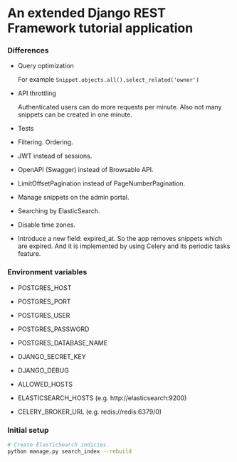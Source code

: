 # An extended Django REST Framework tutorial application

### Differences

- Query optimization

    For example `Snippet.objects.all().select_related('owner')`

- API throttling

    Authenticated users can do more requests per minute.
    Also not many snippets can be created in one minute.

- Tests
- Filtering. Ordering.
- JWT instead of sessions.
- OpenAPI (Swagger) instead of Browsable API.
- LimitOffsetPagination instead of PageNumberPagination.
- Manage snippets on the admin portal.
- Searching by ElasticSearch.
- Disable time zones.
- Introduce a new field: expired_at. So the app removes snippets which are expired.
  And it is implemented by using Celery and its periodic tasks feature.

### Environment variables

- POSTGRES_HOST
- POSTGRES_PORT
- POSTGRES_USER
- POSTGRES_PASSWORD
- POSTGRES_DATABASE_NAME

- DJANGO_SECRET_KEY
- DJANGO_DEBUG
- ALLOWED_HOSTS

- ELASTICSEARCH_HOSTS (e.g. http://elasticsearch:9200)

- CELERY_BROKER_URL (e.g. redis://redis:6379/0)

### Initial setup

```bash
# Create ElasticSearch indicies.
python manage.py search_index --rebuild
```
